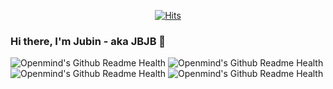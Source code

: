 <div align=center>

  [![Hits](https://hits.seeyoufarm.com/api/count/incr/badge.svg?url=https%3A%2F%2Fgithub.com%2Fjbjb4467&count_bg=%23873AD1&title_bg=%23555555&icon=&icon_color=%23E7E7E7&title=HITS&edge_flat=true)](https://hits.seeyoufarm.com)
  
</div>

### Hi there, I'm Jubin - aka JBJB 👋

![Openmind's Github Readme Health](https://github-readme-developer-health.com/cards/fit?username=jbjb4467)
![Openmind's Github Readme Health](https://github-readme-developer-health.com/cards/badge?username=jbjb4467)
![Openmind's Github Readme Health](https://github-readme-developer-health.com/cards/chart?username=jbjb4467)
![Openmind's Github Readme Health](https://github-readme-developer-health.com/cards/calendar?username=jbjb4467)
